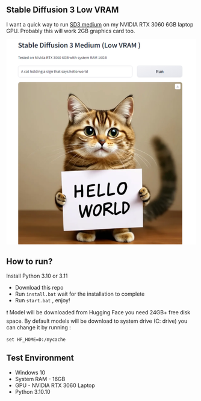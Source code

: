 ## Stable Diffusion 3 Low VRAM

I want a quick way to run [SD3 medium](https://huggingface.co/stabilityai/stable-diffusion-3-medium) on my NVIDIA RTX 3060 6GB laptop GPU.
Probably this will work 2GB graphics card too.

![SD3 LOW VRAM](https://raw.githubusercontent.com/rupeshs/sd3-low-vram/main/sd3-lowvram.png)
## How to run?
Install Python 3.10 or 3.11
- Download this repo
- Run `install.bat` wait for the installation to  complete
- Run `start.bat` , enjoy!

:exclamation: Model will be downloaded from Hugging Face you need 24GB+ free disk space. 
By default models will be download to system drive (C: drive) you can change it by 
running :

`set HF_HOME=D:/mycache`

## Test Environment

- Windows 10
- System RAM - 16GB
- GPU - NVIDIA RTX 3060 Laptop 
- Python 3.10.10